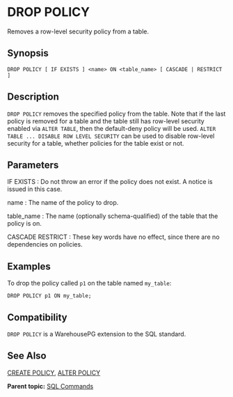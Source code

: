 # DROP POLICY 

Removes a row-level security policy from a table.

## <a id="section2"></a>Synopsis 

``` {#sql_command_synopsis}
DROP POLICY [ IF EXISTS ] <name> ON <table_name> [ CASCADE | RESTRICT ]
```

## <a id="section3"></a>Description 

`DROP POLICY` removes the specified policy from the table. Note that if the last policy is removed for a table and the table still has row-level security enabled via `ALTER TABLE`, then the default-deny policy will be used. `ALTER TABLE ... DISABLE ROW LEVEL SECURITY` can be used to disable row-level security for a table, whether policies for the table exist or not.

## <a id="section4"></a>Parameters 

IF EXISTS
:   Do not throw an error if the policy does not exist. A notice is issued in this case.

name
:   The name of the policy to drop.

table\_name
:   The name \(optionally schema-qualified\) of the table that the policy is on.

CASCADE
RESTRICT
:   These key words have no effect, since there are no dependencies on policies.

## <a id="section5"></a>Examples

To drop the policy called `p1` on the table named `my_table`:

```
DROP POLICY p1 ON my_table;
```

## <a id="section6"></a>Compatibility 

`DROP POLICY` is a WarehousePG extension to the SQL standard.

## <a id="section7"></a>See Also 

[CREATE POLICY](CREATE_POLICY.html), [ALTER POLICY](ALTER_POLICY.html)

**Parent topic:** [SQL Commands](../sql_commands/sql_ref.html)

